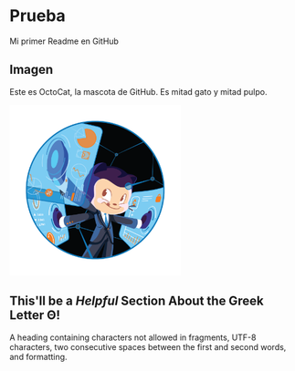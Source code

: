 # Prueba
Mi primer Readme en GitHub



## Imagen
Este es OctoCat, la mascota de GitHub. Es mitad gato y mitad pulpo.

<img src="Fintechtocat.png" width="300" height="300">

## This'll be a _Helpful_ Section About the Greek Letter Θ!
A heading containing characters not allowed in fragments, UTF-8 characters, two consecutive spaces between the first and second words, and formatting.
